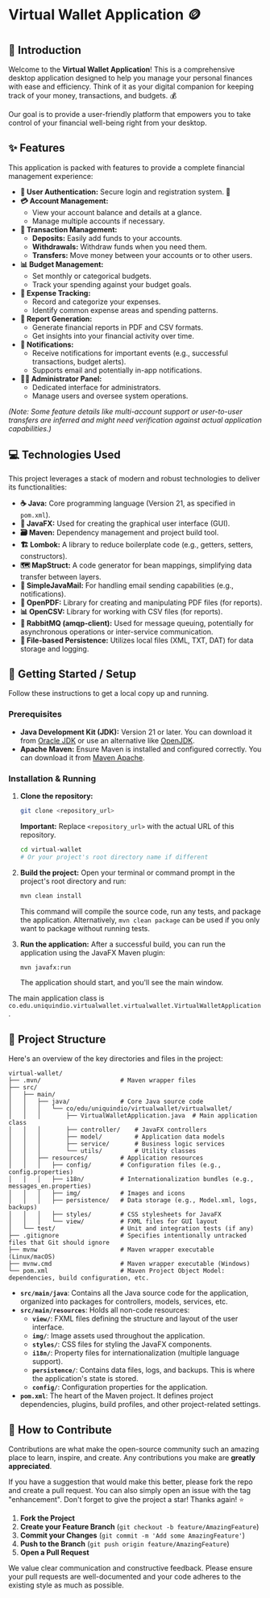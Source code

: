 # Virtual Wallet Application 🪙

## 👋 Introduction

Welcome to the **Virtual Wallet Application**! This is a comprehensive desktop application designed to help you manage your personal finances with ease and efficiency. Think of it as your digital companion for keeping track of your money, transactions, and budgets. 💰

Our goal is to provide a user-friendly platform that empowers you to take control of your financial well-being right from your desktop.

## ✨ Features

This application is packed with features to provide a complete financial management experience:

*   **👤 User Authentication:** Secure login and registration system. 🔑
*   **💳 Account Management:**
    *   View your account balance and details at a glance.
    *   Manage multiple accounts if necessary.
*   **💸 Transaction Management:**
    *   **Deposits:** Easily add funds to your accounts.
    *   **Withdrawals:** Withdraw funds when you need them.
    *   **Transfers:** Move money between your accounts or to other users.
*   **📊 Budget Management:**
    *   Set monthly or categorical budgets.
    *   Track your spending against your budget goals.
*   **🧾 Expense Tracking:**
    *   Record and categorize your expenses.
    *   Identify common expense areas and spending patterns.
*   **📄 Report Generation:**
    *   Generate financial reports in PDF and CSV formats.
    *   Get insights into your financial activity over time.
*   **🔔 Notifications:**
    *   Receive notifications for important events (e.g., successful transactions, budget alerts).
    *   Supports email and potentially in-app notifications.
*   **👨‍💼 Administrator Panel:**
    *   Dedicated interface for administrators.
    *   Manage users and oversee system operations.

*(Note: Some feature details like multi-account support or user-to-user transfers are inferred and might need verification against actual application capabilities.)*

## 💻 Technologies Used

This project leverages a stack of modern and robust technologies to deliver its functionalities:

*   **☕ Java:** Core programming language (Version 21, as specified in `pom.xml`).
*   **🎨 JavaFX:** Used for creating the graphical user interface (GUI).
*   **🗃️ Maven:** Dependency management and project build tool.
*   **🏗️ Lombok:** A library to reduce boilerplate code (e.g., getters, setters, constructors).
*   **🗺️ MapStruct:** A code generator for bean mappings, simplifying data transfer between layers.
*   **📧 SimpleJavaMail:** For handling email sending capabilities (e.g., notifications).
*   **📄 OpenPDF:** Library for creating and manipulating PDF files (for reports).
*   **📊 OpenCSV:** Library for working with CSV files (for reports).
*   **🐇 RabbitMQ (amqp-client):** Used for message queuing, potentially for asynchronous operations or inter-service communication.
*   **💾 File-based Persistence:** Utilizes local files (XML, TXT, DAT) for data storage and logging.

## 🚀 Getting Started / Setup

Follow these instructions to get a local copy up and running.

### Prerequisites

*   **Java Development Kit (JDK):** Version 21 or later. You can download it from [Oracle JDK](https://www.oracle.com/java/technologies/downloads/) or use an alternative like [OpenJDK](https://openjdk.java.net/).
*   **Apache Maven:** Ensure Maven is installed and configured correctly. You can download it from [Maven Apache](https://maven.apache.org/download.cgi).

### Installation & Running

1.  **Clone the repository:**
    ```bash
    git clone <repository_url> 
    ```
    **Important:** Replace `<repository_url>` with the actual URL of this repository.
    ```bash
    cd virtual-wallet 
    # Or your project's root directory name if different
    ```

2.  **Build the project:**
    Open your terminal or command prompt in the project's root directory and run:
    ```bash
    mvn clean install
    ```
    This command will compile the source code, run any tests, and package the application. Alternatively, `mvn clean package` can be used if you only want to package without running tests.

3.  **Run the application:**
    After a successful build, you can run the application using the JavaFX Maven plugin:
    ```bash
    mvn javafx:run
    ```
    The application should start, and you'll see the main window.

The main application class is `co.edu.uniquindio.virtualwallet.virtualwallet.VirtualWalletApplication`.

## 📁 Project Structure

Here's an overview of the key directories and files in the project:

```
virtual-wallet/
├── .mvn/                      # Maven wrapper files
├── src/
│   ├── main/
│   │   ├── java/              # Core Java source code
│   │   │   └── co/edu/uniquindio/virtualwallet/virtualwallet/
│   │   │       ├── VirtualWalletApplication.java  # Main application class
│   │   │       ├── controller/    # JavaFX controllers
│   │   │       ├── model/         # Application data models
│   │   │       ├── service/       # Business logic services
│   │   │       └── utils/         # Utility classes
│   │   ├── resources/         # Application resources
│   │   │   ├── config/        # Configuration files (e.g., config.properties)
│   │   │   ├── i18n/          # Internationalization bundles (e.g., messages_en.properties)
│   │   │   ├── img/           # Images and icons
│   │   │   ├── persistence/   # Data storage (e.g., Model.xml, logs, backups)
│   │   │   ├── styles/        # CSS stylesheets for JavaFX
│   │   │   └── view/          # FXML files for GUI layout
│   └── test/                  # Unit and integration tests (if any)
├── .gitignore                 # Specifies intentionally untracked files that Git should ignore
├── mvnw                       # Maven wrapper executable (Linux/macOS)
├── mvnw.cmd                   # Maven wrapper executable (Windows)
└── pom.xml                    # Maven Project Object Model: dependencies, build configuration, etc.
```

*   **`src/main/java`**: Contains all the Java source code for the application, organized into packages for controllers, models, services, etc.
*   **`src/main/resources`**: Holds all non-code resources:
    *   **`view/`**: FXML files defining the structure and layout of the user interface.
    *   **`img/`**: Image assets used throughout the application.
    *   **`styles/`**: CSS files for styling the JavaFX components.
    *   **`i18n/`**: Property files for internationalization (multiple language support).
    *   **`persistence/`**: Contains data files, logs, and backups. This is where the application's state is stored.
    *   **`config/`**: Configuration properties for the application.
*   **`pom.xml`**: The heart of the Maven project. It defines project dependencies, plugins, build profiles, and other project-related settings.

## 🤝 How to Contribute

Contributions are what make the open-source community such an amazing place to learn, inspire, and create. Any contributions you make are **greatly appreciated**.

If you have a suggestion that would make this better, please fork the repo and create a pull request. You can also simply open an issue with the tag "enhancement".
Don't forget to give the project a star! Thanks again! ⭐

1.  **Fork the Project**
2.  **Create your Feature Branch** (`git checkout -b feature/AmazingFeature`)
3.  **Commit your Changes** (`git commit -m 'Add some AmazingFeature'`)
4.  **Push to the Branch** (`git push origin feature/AmazingFeature`)
5.  **Open a Pull Request**

We value clear communication and constructive feedback. Please ensure your pull requests are well-documented and your code adheres to the existing style as much as possible.
